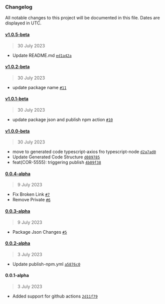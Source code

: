 ### Changelog

All notable changes to this project will be documented in this file. Dates are displayed in UTC.

#### [v1.0.5-beta](https://github.com/fireblocks/ts-sdk/compare/v1.0.2-beta...v1.0.5-beta)

> 30 July 2023

- Update README.md [`ed1a42a`](https://github.com/fireblocks/ts-sdk/commit/ed1a42a36ae81e37e7f6c6be148aebca1e97de15)

#### [v1.0.2-beta](https://github.com/fireblocks/ts-sdk/compare/v1.0.1-beta...v1.0.2-beta)

> 30 July 2023

- update package name [`#11`](https://github.com/fireblocks/ts-sdk/pull/11)

#### [v1.0.1-beta](https://github.com/fireblocks/ts-sdk/compare/v1.0.0-beta...v1.0.1-beta)

> 30 July 2023

- update package json and publish npm action [`#10`](https://github.com/fireblocks/ts-sdk/pull/10)

#### [v1.0.0-beta](https://github.com/fireblocks/ts-sdk/compare/0.0.4-alpha...v1.0.0-beta)

> 30 July 2023

- move to generated code typescript-axios fro typescript-node [`d2a7ad0`](https://github.com/fireblocks/ts-sdk/commit/d2a7ad0867c32813f944c87ab2d5aa9df1c21210)
- Update Generated Code Structure [`d089785`](https://github.com/fireblocks/ts-sdk/commit/d089785d0d29a2307fa1a9be9dc9f8432c887c28)
- feat(COR-5555): triggering publish [`4b09f38`](https://github.com/fireblocks/ts-sdk/commit/4b09f38e59fb47b0f73bd5ff06a9afc9faf02364)

#### [0.0.4-alpha](https://github.com/fireblocks/ts-sdk/compare/0.0.3-alpha...0.0.4-alpha)

> 9 July 2023

- Fix Broken Link [`#7`](https://github.com/fireblocks/ts-sdk/pull/7)
- Remove Private [`#6`](https://github.com/fireblocks/ts-sdk/pull/6)

#### [0.0.3-alpha](https://github.com/fireblocks/ts-sdk/compare/0.0.2-alpha...0.0.3-alpha)

> 9 July 2023

- Package Json Changes [`#5`](https://github.com/fireblocks/ts-sdk/pull/5)

#### [0.0.2-alpha](https://github.com/fireblocks/ts-sdk/compare/0.0.1-alpha...0.0.2-alpha)

> 3 July 2023

- Update publish-npm.yml [`a5876c0`](https://github.com/fireblocks/ts-sdk/commit/a5876c06be5a63c5da3fb692921822ff81656044)

#### 0.0.1-alpha

> 3 July 2023

- Added support for github actions [`2d11f79`](https://github.com/fireblocks/ts-sdk/commit/2d11f79a80615140e1c5b1dfc136ab9123ea8e13)
